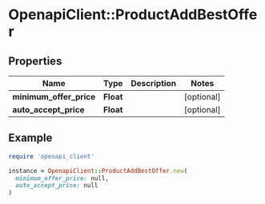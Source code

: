 # OpenapiClient::ProductAddBestOffer

## Properties

| Name | Type | Description | Notes |
| ---- | ---- | ----------- | ----- |
| **minimum_offer_price** | **Float** |  | [optional] |
| **auto_accept_price** | **Float** |  | [optional] |

## Example

```ruby
require 'openapi_client'

instance = OpenapiClient::ProductAddBestOffer.new(
  minimum_offer_price: null,
  auto_accept_price: null
)
```

